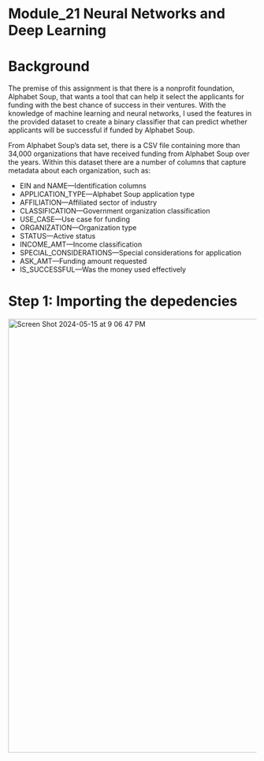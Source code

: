 # Module_21  Neural Networks and Deep Learning
# Background
The premise of this assignment is that there is a nonprofit foundation, Alphabet Soup, that wants a tool that can help it select the applicants for funding with the best chance of success in their ventures. With the knowledge of machine learning and neural networks, I used the features in the provided dataset to create a binary classifier that can predict whether applicants will be successful if funded by Alphabet Soup.

From Alphabet Soup’s data set, there is a CSV file containing more than 34,000 organizations that have received funding from Alphabet Soup over the years. Within this dataset there are a number of columns that capture metadata about each organization, such as:

- EIN and NAME—Identification columns
- APPLICATION_TYPE—Alphabet Soup application type
- AFFILIATION—Affiliated sector of industry
- CLASSIFICATION—Government organization classification
- USE_CASE—Use case for funding
- ORGANIZATION—Organization type
- STATUS—Active status
- INCOME_AMT—Income classification
- SPECIAL_CONSIDERATIONS—Special considerations for application
- ASK_AMT—Funding amount requested
- IS_SUCCESSFUL—Was the money used effectively
# Step 1: Importing the depedencies
<img width="881" alt="Screen Shot 2024-05-15 at 9 06 47 PM" src="https://github.com/adunlap2/Module_21/assets/153474345/c170bfe1-8630-459b-93c6-272cb3af79aa">
